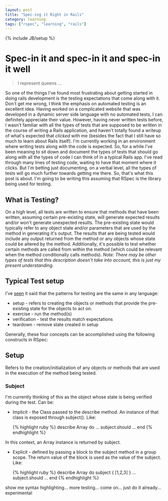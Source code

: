```yaml
---
layout: post
title: "Spec-ing it Right in Rails"
category: learning
tags: ["rspec", "learning", "rails"]
---
```

{% include JB/setup %}

Spec-in it and spec-in it and spec-in it well
=============================================

> I represent queens ...

So one of the things I've found most frustrating about getting started in doing rails development is the testing
expectations that come along with it. Don't get me wrong, I think the emphasis on automated testing is an excellent idea.
Having worked on a complicated website that was developed in a dynamic server side language with no automated tests, I can
definitely appreciate their value. However, having never written tests before, I wasn't familiar with all the types of tests that are supposed to be written in the course of writing a Rails application, and haven't totally found a writeup
of what's expected that _clicked_ with me (besides the fact that I still have so much to learn about Rails itself). I'm currently working in an environment where writing tests along with the code is expected. So, for a while I've been meaning to sit down and document the types of tests that should go along with all the types of code I can think of in a typical Rails app. I've read through many lines of testing code, waiting to have that moment where it clicks. But I'm betting just documenting, on a verbal level, all the types of tests will go much further towards getting me there. So, that's what this post is about. I'm going to be writing this assuming that RSpec is the library being used for testing.

What is Testing?
----------------

On a high level, all tests are written to ensure that methods that have been written, assuming certain pre-existing state, will generate expected results and/or won't generate unexpected results. The pre-existing state would typically refer to any object state and/or parameters that are used by the method in generating it's output. The results that are being tested would include any output returned from the method or any objects whose state could be altered by the method. Additionally, it's possible to test whether certain methods are called from within the method (which could be relevant when the method conditionally calls methods). _Note: There may be other types of tests that this description doesn't take into account, this is just my present understanding._

Typical Test setup
------------------

I've [seen](http://speakerdeck.com/u/qrush/p/test-driven-development) it said that the patterns for testing are the same in any language:

* setup - refers to creating the objects or methods that provide the pre-existing state for the objects to act on.
* exercise - run the method(s)
* verification - test the results match expectations
* teardown - remove state created in setup

Generally, these four concepts can be accomplished using the following constructs in RSpec:

## Setup

Refers to the creation/initialization of any objects or methods that are used in the execution of the method being tested. 

### Subject

I'm currently thinking of this as the object whose state is being verified during the test. Can be:

* Implicit - the Class passed to the describe method. An instance of that class is exposed through subject(). Like:

    {% highlight ruby %}
    describe Array do
        ...
        subject.should ...
    end
    {% endhighlight %}

In this context, an Array instance is returned by subject.

* Explicit - defined by passing a block to the subject method in a group scope. The return value of the block is used as the value of the subject. Like:

    {% highlight ruby %}
    describe Array do
        subject { [1,2,3] }
        ...
        subject.should ...
    end
    {% endhighlight %}

show me syntax highlighting... more testing... come on... just do it already... experimental